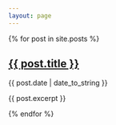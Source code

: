 ```yaml
---
layout: page
---
```

{% for post in site.posts %}
  <section>
    <h2><a class="post-link" href="{{ post.url }}">{{ post.title }}</a></h2>
    <div class="date">{{ post.date | date_to_string }}</div>
    <p>{{ post.excerpt }}</p>
  </section>
{% endfor %}
